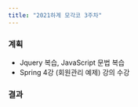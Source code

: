 ```yaml
---
title: "2021하계 모각코 3주차"
---
```


### 계획
  - Jquery 복습, JavaScript 문법 복습
  - Spring 4강 (회원관리 예제) 강의 수강 
### 결과
